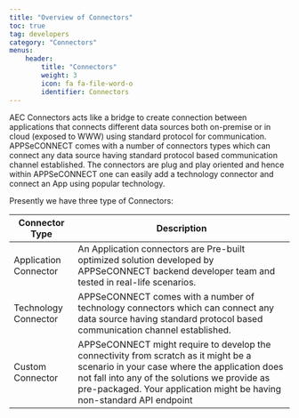 ```yaml
---
title: "Overview of Connectors"
toc: true
tag: developers
category: "Connectors"
menus: 
    header:
        title: "Connectors"
        weight: 3
        icon: fa fa-file-word-o
        identifier: Connectors
---
```

  
AEC Connectors acts like a bridge to create connection between applications that connects different data sources both on-premise 
or in cloud (exposed to WWW) using standard protocol for communication. APPSeCONNECT comes with a number of 
connectors types which can connect any data source having standard protocol based communication channel 
established. The connectors are plug and play oriented and hence within APPSeCONNECT one can 
easily add a technology connector and connect an App using popular technology. 


Presently we have three type of Connectors:

|Connector Type|Description|
|---|---------|
|Application Connector|An Application connectors are Pre-built optimized solution developed by APPSeCONNECT backend developer team and tested in real-life scenarios.|
|Technology Connector|APPSeCONNECT comes with a number of technology connectors which can connect any data source having standard protocol based communication channel established.|
|Custom Connector|APPSeCONNECT might require to develop the connectivity from scratch as it might be a scenario in your case where the application does not fall into any of the solutions we provide as pre-packaged. Your application might be having non-standard API endpoint|

